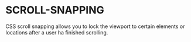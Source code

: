 # SCROLL-SNAPPING
CSS scroll snapping allows you to lock the viewport to certain elements or locations after a user ha finished scrolling.
